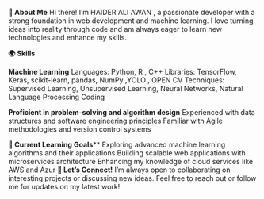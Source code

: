 **👋 About Me**
Hi there! I’m HAIDER ALI AWAN , a passionate developer with a strong foundation in web development and machine learning.
I love turning ideas into reality through code and am always eager to learn new technologies and enhance my skills.

**🌍 Skills**

**Machine Learning**
Languages: Python, R , C++
Libraries: TensorFlow, Keras, scikit-learn, pandas, NumPy ,YOLO , OPEN CV
Techniques: Supervised Learning, Unsupervised Learning, Neural Networks, Natural Language Processing
Coding

**Proficient in problem-solving and algorithm design**
Experienced with data structures and software engineering principles
Familiar with Agile methodologies and version control systems

**🌱 Current Learning Goals****
Exploring advanced machine learning algorithms and their applications
Building scalable web applications with microservices architecture
Enhancing my knowledge of cloud services like AWS and Azur
**💬 Let’s Connect!**
I’m always open to collaborating on interesting projects or discussing new ideas. Feel free to reach out or follow me for updates on my latest work!
